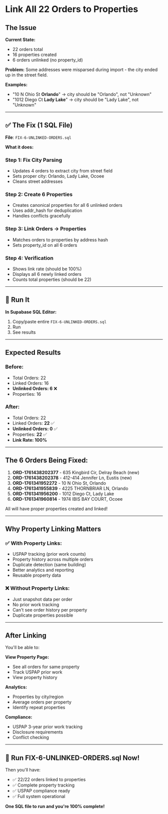 # Link All 22 Orders to Properties

## The Issue

**Current State:**
- 22 orders total
- 16 properties created
- 6 orders unlinked (no property_id)

**Problem:**
Some addresses were misparsed during import - the city ended up in the street field.

**Examples:**
- "10 N Ohio St **Orlando**" → city should be "Orlando", not "Unknown"
- "1012 Diego Ct **Lady Lake**" → city should be "Lady Lake", not "Unknown"

---

## ✅ The Fix (1 SQL File)

**File**: `FIX-6-UNLINKED-ORDERS.sql`

**What it does:**

### Step 1: Fix City Parsing
- Updates 4 orders to extract city from street field
- Sets proper city: Orlando, Lady Lake, Ocoee
- Cleans street addresses

### Step 2: Create 6 Properties
- Creates canonical properties for all 6 unlinked orders
- Uses addr_hash for deduplication
- Handles conflicts gracefully

### Step 3: Link Orders → Properties
- Matches orders to properties by address hash
- Sets property_id on all 6 orders

### Step 4: Verification
- Shows link rate (should be 100%)
- Displays all 6 newly linked orders
- Counts total properties (should be 22)

---

## 🎯 Run It

**In Supabase SQL Editor:**
1. Copy/paste entire `FIX-6-UNLINKED-ORDERS.sql`
2. Run
3. See results

---

## Expected Results

### Before:
- Total Orders: 22
- Linked Orders: 16
- **Unlinked Orders: 6** ❌
- Properties: 16

### After:
- Total Orders: 22
- Linked Orders: **22** ✅
- **Unlinked Orders: 0** ✅
- Properties: **22** ✅
- **Link Rate: 100%**

---

## The 6 Orders Being Fixed:

1. **ORD-1761438202377** - 635 Kingbird Cir, Delray Beach (new)
2. **ORD-1761438202378** - 412-414 Jennifer Ln, Eustis (new)
3. **ORD-1761341952272** - 10 N Ohio St, Orlando
4. **ORD-1761341955839** - 4225 THORNBRIAR LN, Orlando
5. **ORD-1761341956200** - 1012 Diego Ct, Lady Lake
6. **ORD-1761341960814** - 1974 IBIS BAY COURT, Ocoee

All will have proper properties created and linked!

---

## Why Property Linking Matters

### ✅ With Property Links:
- USPAP tracking (prior work counts)
- Property history across multiple orders
- Duplicate detection (same building)
- Better analytics and reporting
- Reusable property data

### ❌ Without Property Links:
- Just snapshot data per order
- No prior work tracking
- Can't see order history per property
- Duplicate properties possible

---

## After Linking

You'll be able to:

**View Property Page:**
- See all orders for same property
- Track USPAP prior work
- View property history

**Analytics:**
- Properties by city/region
- Average orders per property
- Identify repeat properties

**Compliance:**
- USPAP 3-year prior work tracking
- Disclosure requirements
- Conflict checking

---

## 🚀 Run FIX-6-UNLINKED-ORDERS.sql Now!

Then you'll have:
- ✅ 22/22 orders linked to properties
- ✅ Complete property tracking
- ✅ USPAP compliance ready
- ✅ Full system operational

**One SQL file to run and you're 100% complete!**

